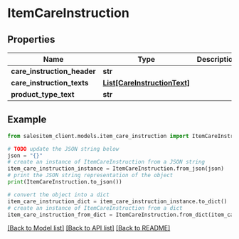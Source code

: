 # ItemCareInstruction


## Properties

Name | Type | Description | Notes
------------ | ------------- | ------------- | -------------
**care_instruction_header** | **str** |  | [optional] 
**care_instruction_texts** | [**List[CareInstructionText]**](CareInstructionText.md) |  | [optional] 
**product_type_text** | **str** |  | [optional] 

## Example

```python
from salesitem_client.models.item_care_instruction import ItemCareInstruction

# TODO update the JSON string below
json = "{}"
# create an instance of ItemCareInstruction from a JSON string
item_care_instruction_instance = ItemCareInstruction.from_json(json)
# print the JSON string representation of the object
print(ItemCareInstruction.to_json())

# convert the object into a dict
item_care_instruction_dict = item_care_instruction_instance.to_dict()
# create an instance of ItemCareInstruction from a dict
item_care_instruction_from_dict = ItemCareInstruction.from_dict(item_care_instruction_dict)
```
[[Back to Model list]](../README.md#documentation-for-models) [[Back to API list]](../README.md#documentation-for-api-endpoints) [[Back to README]](../README.md)


